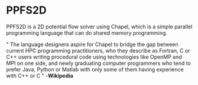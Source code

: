 # PPFS2D
PPFS2D is a 2D potential flow solver using Chapel, which is a simple parallel programming language that can do shared memory programming.

" The language designers aspire for Chapel to bridge the gap between current HPC programming practitioners, who they describe as Fortran, C or C++ users writing procedural code using technologies like OpenMP and MPI on one side, and newly graduating computer programmers who tend to prefer Java, Python or Matlab with only some of them having experience with C++ or C " -__Wikipedia__

